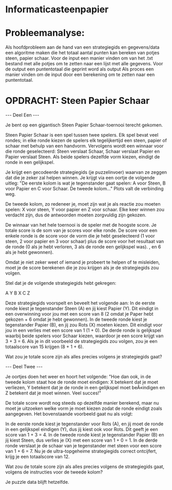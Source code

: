 # Informaticasteenpapier

# Probleemanalyse:
Als hoofdprobleem aan de hand van een strategiegids en gegevens/data een algoritme maken die het totaal aantal punten kan bereken van potjes steen, papier schaar.
Voor de input een manier vinden om van het .txt bestand met alle potjes om te zetten naar een lijst met alle gegevens.
Voor de output een puntentotaal die geprint word als output
Als proces een manier vinden om de input door een berekening om te zetten naar een puntentotaal.

# OPDRACHT: Steen Papier Schaar

--- Deel Een ---

Je bent op een gigantisch Steen Papier Schaar-toernooi terecht gekomen.

Steen Papier Schaar is een spel tussen twee spelers. Elk spel bevat veel rondes; in elke ronde kiezen de spelers elk tegelijkertijd een steen, papier of schaar met behulp van een handvorm. 
Vervolgens wordt een winnaar voor die ronde geselecteerd: Steen verslaat Schaar, Schaar verslaat Papier en Papier verslaat Steen. 
Als beide spelers dezelfde vorm kiezen, eindigt de ronde in een gelijkspel.

Je krijgt een gecodeerde strategiegids (je puzzelinvoer) waarvan ze zeggen dat die je zeker zal helpen winnen.
Je krijgt via een oortje de volgende uitleg:
"De eerste kolom is wat je tegenstander gaat spelen: A voor Steen, B voor Papier en C voor Schaar. 
De tweede kolom..." Plots valt de verbinding weg.

De tweede kolom, zo redeneer je, moet zijn wat je als reactie zou moeten spelen: X voor steen, Y voor papier en Z voor schaar. 
Elke keer winnen zou verdacht zijn, dus de antwoorden moeten zorgvuldig zijn gekozen.

De winnaar van het hele toernooi is de speler met de hoogste score. 
Je totale score is de som van je scores voor elke ronde. 
De score voor een enkele ronde is de score voor de vorm die je hebt geselecteerd (1 voor steen, 2 voor papier en 3 voor schaar) 
plus de score voor het resultaat van de ronde (0 als je hebt verloren, 3 als de ronde een gelijkspel was). , en 6 als je hebt gewonnen).

Omdat je niet zeker weet of iemand je probeert te helpen of te misleiden, moet je de score berekenen die je zou krijgen als je de strategiegids zou volgen.

Stel dat je de volgende strategiegids hebt gekregen:

A Y
B X
C Z

Deze strategiegids voorspelt en beveelt het volgende aan:
In de eerste ronde kiest je tegenstander Steen (A) en jij kiest Papier (Y). 
Dit eindigt in een overwinning voor jou met een score van 8 (2 omdat je Paper hebt gekozen + 6 omdat je hebt gewonnen).
In de tweede ronde kiest je tegenstander Papier (B), en jij zou Rots (X) moeten kiezen. 
Dit eindigt voor jou in een verlies met een score van 1 (1 + 0).
De derde ronde is gelijkspel waarbij beide spelers voor Schaar kiezen, waardoor je een score krijgt van 3 + 3 = 6.
Als je in dit voorbeeld de strategiegids zou volgen, zou je een totaalscore van 15 krijgen (8 + 1 + 6).

Wat zou je totale score zijn als alles precies volgens je strategiegids gaat?



--- Deel Twee ---

Je oortjes doen het weer en hoort het volgende:
"Hoe dan ook, in de tweede kolom staat hoe de ronde moet eindigen: 
X betekent dat je moet verliezen, 
Y betekent dat je de ronde in een gelijkspel moet beÃ«indigen en 
Z betekent dat je moet winnen. 
Veel succes!"

De totale score wordt nog steeds op dezelfde manier berekend, maar nu moet je uitzoeken welke vorm je moet kiezen zodat de ronde eindigt zoals aangegeven. 
Het bovenstaande voorbeeld gaat nu als volgt:

In de eerste ronde kiest je tegenstander voor Rots (A), en jij moet de ronde in een gelijkspel eindigen (Y), dus jij kiest ook voor Rots. Dit geeft je een score van 1 + 3 = 4.
In de tweede ronde kiest je tegenstander Papier (B) en jij kiest Steen, dus verlies je (X) met een score van 1 + 0 = 1.
In de derde ronde verslaat je de schaar van je tegenstander met steen voor een score van 1 + 6 = 7.
Nu je de ultra-topgeheime strategiegids correct ontcijfert, krijg je een totaalscore van 12.

Wat zou de totale score zijn als alles precies volgens de strategiegids gaat, volgens de instructies voor de tweede kolom?

Je puzzle data blijft hetzelfde.
